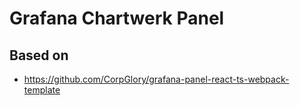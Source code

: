 # Grafana Chartwerk Panel

## Based on
* https://github.com/CorpGlory/grafana-panel-react-ts-webpack-template
